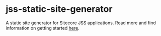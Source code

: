 # jss-static-site-generator

A static site generator for Sitecore JSS applications. Read more and find information on getting started [here](https://www.adamlamarre.com/static-site-generator-for-sitecore-jss/).
